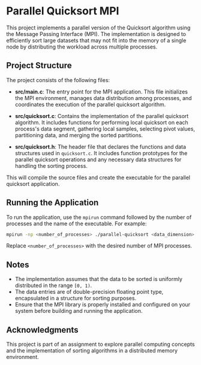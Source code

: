 # Parallel Quicksort MPI

This project implements a parallel version of the Quicksort algorithm using the Message Passing Interface (MPI). The implementation is designed to efficiently sort large datasets that may not fit into the memory of a single node by distributing the workload across multiple processes.

## Project Structure

The project consists of the following files:

- **src/main.c**: The entry point for the MPI application. This file initializes the MPI environment, manages data distribution among processes, and coordinates the execution of the parallel quicksort algorithm.

- **src/quicksort.c**: Contains the implementation of the parallel quicksort algorithm. It includes functions for performing local quicksort on each process's data segment, gathering local samples, selecting pivot values, partitioning data, and merging the sorted partitions.

- **src/quicksort.h**: The header file that declares the functions and data structures used in `quicksort.c`. It includes function prototypes for the parallel quicksort operations and any necessary data structures for handling the sorting process.

This will compile the source files and create the executable for the parallel quicksort application.

## Running the Application

To run the application, use the `mpirun` command followed by the number of processes and the name of the executable. For example:

```bash
mpirun -np <number_of_processes> ./parallel-quicksort <data_dimension>
```

Replace `<number_of_processes>` with the desired number of MPI processes.

## Notes

- The implementation assumes that the data to be sorted is uniformly distributed in the range `[0, 1)`.
- The data entries are of double-precision floating point type, encapsulated in a structure for sorting purposes.
- Ensure that the MPI library is properly installed and configured on your system before building and running the application.

## Acknowledgments

This project is part of an assignment to explore parallel computing concepts and the implementation of sorting algorithms in a distributed memory environment.
